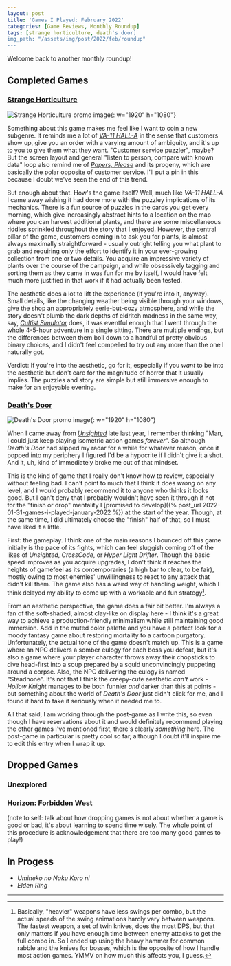 ```yaml
---
layout: post
title: 'Games I Played: February 2022'
categories: [Game Reviews, Monthly Roundup]
tags: [strange horticulture, death's door]
img_path: "/assets/img/post/2022/feb/roundup"
---
```

Welcome back to another monthly roundup!

## Completed Games
### [Strange Horticulture](https://store.steampowered.com/app/1574580/Strange_Horticulture/)
![Strange Horticulture promo image](strange.jpg){: w="1920" h="1080"}

Something about this game makes me feel like I want to coin a new subgenre. It reminds me a lot of [_VA-11 HALL-A_](https://store.steampowered.com/app/447530/VA11_HallA_Cyberpunk_Bartender_Action/) in the sense that customers show up, give you an order with a varying amount of ambiguity, and it's up to you to give them what they want. "Customer service puzzler", maybe? But the screen layout and general "listen to person, compare with known data" loop also remind me of [_Papers, Please_](https://store.steampowered.com/app/239030/Papers_Please/) and its progeny, which are basically the polar opposite of customer service. I'll put a pin in this because I doubt we've seen the end of this trend.

But enough about that. How's the game itself? Well, much like _VA-11 HALL-A_ I came away wishing it had done more with the puzzley implications of its mechanics. There is a fun source of puzzles in the cards you get every morning, which give increasingly abstract hints to a location on the map where you can harvest additional plants, and there are some miscellaneous riddles sprinkled throughout the story that I enjoyed. However, the central pillar of the game, customers coming in to ask you for plants, is almost always maximally straightforward - usually outright telling you what plant to grab and requiring only the effort to identify it in your ever-growing collection from one or two details. You acquire an impressive variety of plants over the course of the campaign, and while obsessively tagging and sorting them as they came in was fun for me by itself, I would have felt much more justified in that work if it had actually been tested.

The aesthetic does a lot to lift the experience (if you're into it, anyway). Small details, like the changing weather being visible through your windows, give the shop an appropriately eerie-but-cozy atmosphere, and while the story doesn't plumb the dark depths of eldritch madness in the same way, say, [_Cultist Simulator_](https://store.steampowered.com/app/718670/Cultist_Simulator/) does, it was eventful enough that I went through the whole 4-5-hour adventure in a single sitting. There are multiple endings, but the differences between them boil down to a handful of pretty obvious binary choices, and I didn't feel compelled to try out any more than the one I naturally got.

Verdict: If you're into the aesthetic, go for it, especially if you *want* to be into the aesthetic but don't care for the magnitude of horror that it usually implies. The puzzles and story are simple but still immersive enough to make for an enjoyable evening.

### [Death's Door](https://store.steampowered.com/app/894020/Deaths_Door/)
![Death's Door promo image](death.jpg){: w="1920" h="1080"}

When I came away from [_Unsighted_](https://store.steampowered.com/app/1062110/UNSIGHTED/) late last year, I remember thinking "Man, I could just keep playing isometric action games _forever_". So although _Death's Door_ had slipped my radar for a while for whatever reason, once it popped into my periphery I figured I'd be a hypocrite if I didn't give it a shot. And it, uh, kind of immediately broke me out of that mindset.

This is the kind of game that I really don't know how to review, especially without feeling bad. I can't point to much that I think it does *wrong* on any level, and I would probably recommend it to anyone who thinks it looks good. But I can't deny that I probably wouldn't have seen it through if not for the "finish or drop" mentality I [promised to develop]({% post_url 2022-01-31-games-i-played-january-2022 %}) at the start of the year. Though, at the same time, I did ultimately choose the "finish" half of that, so I must have liked it a little.

First: the gameplay. I think one of the main reasons I bounced off this game initially is the pace of its fights, which can feel sluggish coming off of the likes of _Unsighted_, _CrossCode_, or _Hyper Light Drifter_. Though the basic speed improves as you acquire upgrades, I don't think it reaches the heights of gamefeel as its contemporaries (a high bar to clear, to be fair), mostly owing to most enemies' unwillingness to react to any attack that didn't kill them. The game also has a weird way of handling weight, which I think delayed my ability to come up with a workable and fun strategy[^1].

From an aesthetic perspective, the game does a fair bit better. I'm always a fan of the soft-shaded, almost clay-like on display here - I think it's a great way to achieve a production-friendly minimalism while still maintaining good immersion. Add in the muted color palette and you have a perfect look for a moody fantasy game about restoring mortality to a cartoon purgatory. Unfortunately, the actual tone of the game doesn't match up. This is a game where an NPC delivers a somber eulogy for each boss you defeat, but it's also a game where your player character throws away their chopsticks to dive head-first into a soup prepared by a squid unconvincingly puppeting around a corpse. Also, the NPC delivering the eulogy is named "Steadhone". It's not that I think the creepy-cute aesthetic _can't_ work - _Hollow Knight_ manages to be both funnier _and_ darker than this at points - but something about the world of _Death's Door_ just didn't click for me, and I found it hard to take it seriously when it needed me to.

All that said, I am working through the post-game as I write this, so even though I have reservations about it and would definitely recommend playing the other games I've mentioned first, there's clearly _something_ here. The post-game in particular is pretty cool so far, although I doubt it'll inspire me to edit this entry when I wrap it up.

## Dropped Games
### Unexplored
### Horizon: Forbidden West
(note to self: talk about how dropping games is not about whether a game is good or bad, it's about learning to spend time wisely. The whole point of this procedure is acknowledgement that there are too many good games to play!)

## In Progess
- _Umineko no Naku Koro ni_
- _Elden Ring_

---
[^1]: Basically, "heavier" weapons have less swings per combo, but the actual speeds of the swing animations hardly vary between weapons. The fastest weapon, a set of twin knives, does the most DPS, but that only matters if you have enough time between enemy attacks to get the full combo in. So I ended up using the heavy hammer for common rabble and the knives for bosses, which is the opposite of how I handle most action games. YMMV on how much this affects you, I guess.
